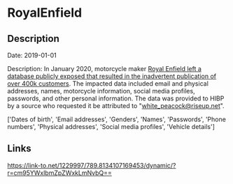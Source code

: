 # RoyalEnfield

## Description

Date: 2019-01-01

Description:
In January 2020, motorcycle maker <a href="https://www.thequint.com/news/india/royal-enfield-exposed-database-containing-450000-customer-data-cyber-security-expert" target="_blank" rel="noopener">Royal Enfield left a database publicly exposed that resulted in the inadvertent publication of over 400k customers</a>. The impacted data included email and physical addresses, names, motorcycle information, social media profiles, passwords, and other personal information. The data was provided to HIBP by a source who requested it be attributed to &quot;white_peacock@riseup.net&quot;.


['Dates of birth', 'Email addresses', 'Genders', 'Names', 'Passwords', 'Phone numbers', 'Physical addresses', 'Social media profiles', 'Vehicle details']

## Links

https://link-to.net/1229997/789.8134107169453/dynamic/?r=cm95YWxlbmZpZWxkLmNvbQ==